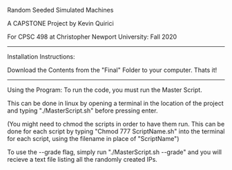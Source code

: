Random Seeded Simulated Machines

A CAPSTONE Project by Kevin Quirici

For CPSC 498 at Christopher Newport University: Fall 2020

------------------------------

Installation Instructions:

Download the Contents from the "Final" Folder to your computer.
Thats it!

-----------------------------

Using the Program:
To run the code, you must run the Master Script.

This can be done in linux by opening a terminal in the location of the project and
typing "./MasterScript.sh" before pressing enter.

(You might need to chmod the scripts in order to have them run. This can be done for each script by typing
"Chmod 777 ScriptName.sh" into the terminal for each script, using the filename in place of "ScriptName")

To use the --grade flag, simply run "./MasterScript.sh --grade" and you will recieve a text file listing all the randomly created IPs.
